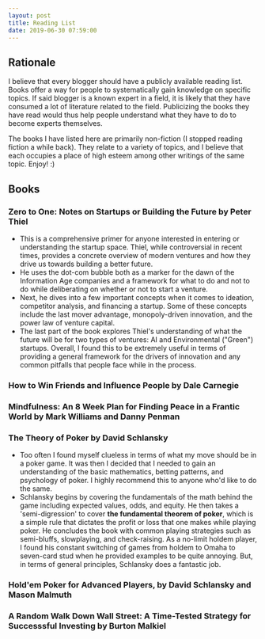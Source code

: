 ```yaml
---
layout: post
title: Reading List
date: 2019-06-30 07:59:00
---
```


## **Rationale**
I believe that every blogger should have a publicly available reading list. Books offer a way for people to systematically
gain knowledge on specific topics. If said blogger is a known expert in a field, it is likely that they have consumed a lot
of literature related to the field. Publicizing the books they have read would thus help people understand what they have to
do to become experts themselves.  

The books I have listed here are primarily non-fiction (I stopped reading fiction a while back). They relate to a variety of topics,
and I believe that each occupies a place of high esteem among other writings of the same topic. Enjoy! :)

## **Books**  

### **Zero to One: Notes on Startups or Building the Future** by Peter Thiel  
- This is a comprehensive primer for anyone interested in entering or understanding the startup space. Thiel, while controversial in recent times, provides a concrete overview of modern ventures and how they drive us towards building a better future. 
- He uses the dot-com bubble both as a marker for the dawn of the Information Age companies and a framework for what to do and not to do while deliberating on whether or not to start a venture. 
- Next, he dives into a few important concepts when it comes to ideation, competitor analysis, and financing a startup. Some of these concepts include the last mover advantage, monopoly-driven innovation, and the power law of venture capital. 
- The last part of the book explores Thiel's understanding of what the future will be for two types of ventures: AI and Environmental ("Green") startups. Overall, I found this to be extremely useful in terms of providing a general framework for the drivers of innovation and any common pitfalls that people face while in the process.

### **How to Win Friends and Influence People** by Dale Carnegie
### **Mindfulness: An 8 Week Plan for Finding Peace in a Frantic World** by Mark Williams and Danny Penman
### **The Theory of Poker** by David Schlansky
- Too often I found myself clueless in terms of what my move should be in a poker game. It was then I decided that I needed to gain an understanding of the basic mathematics, betting patterns, and psychology of poker. I highly recommend this to anyone who'd like to do the same.
- Schlansky begins by covering the fundamentals of the math behind the game including expected values, odds, and equity. He then takes a 'semi-digression' to cover **the fundamental theorem of poker**, which is a simple rule that dictates the profit or loss that one makes while playing poker. He concludes the book with common playing strategies such as semi-bluffs, slowplaying, and check-raising. As a no-limit holdem player, I found his constant switching of games from holdem to Omaha to seven-card stud when he provided examples to be quite annoying. But, in terms of general principles, Schlansky does a fantastic job.

### **Hold'em Poker for Advanced Players**, by David Schlansky and Mason Malmuth

### **A Random Walk Down Wall Street: A Time-Tested Strategy for Successsful Investing** by Burton Malkiel